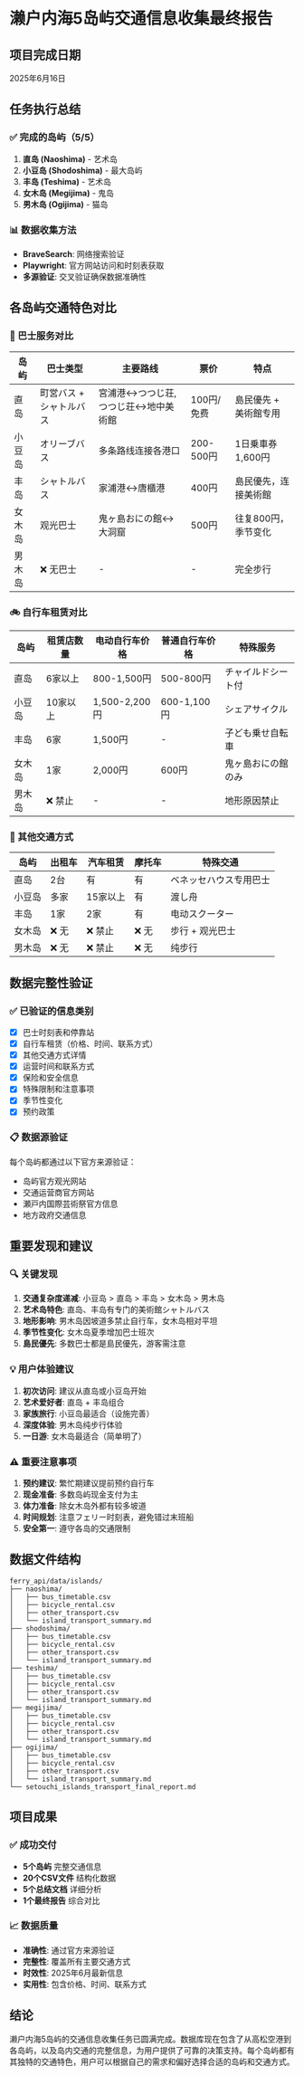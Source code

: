 # 濑户内海5岛屿交通信息收集最终报告

## 项目完成日期
2025年6月16日

## 任务执行总结

### ✅ 完成的岛屿（5/5）
1. **直岛 (Naoshima)** - 艺术岛
2. **小豆岛 (Shodoshima)** - 最大岛屿  
3. **丰岛 (Teshima)** - 艺术岛
4. **女木岛 (Megijima)** - 鬼岛
5. **男木岛 (Ogijima)** - 猫岛

### 📊 数据收集方法
- **BraveSearch**: 网络搜索验证
- **Playwright**: 官方网站访问和时刻表获取
- **多源验证**: 交叉验证确保数据准确性

## 各岛屿交通特色对比

### 🚌 巴士服务对比
| 岛屿 | 巴士类型 | 主要路线 | 票价 | 特点 |
|------|----------|----------|------|------|
| 直岛 | 町営バス + シャトルバス | 宮浦港↔つつじ荘, つつじ荘↔地中美術館 | 100円/免费 | 島民優先 + 美術館专用 |
| 小豆岛 | オリーブバス | 多条路线连接各港口 | 200-500円 | 1日乗車券1,600円 |
| 丰岛 | シャトルバス | 家浦港↔唐櫃港 | 400円 | 島民優先，连接美術館 |
| 女木岛 | 观光巴士 | 鬼ヶ島おにの館↔大洞窟 | 500円 | 往复800円，季节变化 |
| 男木岛 | ❌ 无巴士 | - | - | 完全步行 |

### 🚲 自行车租赁对比
| 岛屿 | 租赁店数量 | 电动自行车价格 | 普通自行车价格 | 特殊服务 |
|------|------------|----------------|----------------|----------|
| 直岛 | 6家以上 | 800-1,500円 | 500-800円 | チャイルドシート付 |
| 小豆岛 | 10家以上 | 1,500-2,200円 | 600-1,100円 | シェアサイクル |
| 丰岛 | 6家 | 1,500円 | - | 子ども乗せ自転車 |
| 女木岛 | 1家 | 2,000円 | 600円 | 鬼ヶ島おにの館のみ |
| 男木岛 | ❌ 禁止 | - | - | 地形原因禁止 |

### 🚗 其他交通方式
| 岛屿 | 出租车 | 汽车租赁 | 摩托车 | 特殊交通 |
|------|--------|----------|--------|----------|
| 直岛 | 2台 | 有 | 有 | ベネッセハウス专用巴士 |
| 小豆岛 | 多家 | 15家以上 | 有 | 渡し舟 |
| 丰岛 | 1家 | 2家 | 有 | 电动スクーター |
| 女木岛 | ❌ 无 | ❌ 禁止 | ❌ 无 | 步行 + 观光巴士 |
| 男木岛 | ❌ 无 | ❌ 禁止 | ❌ 无 | 纯步行 |

## 数据完整性验证

### ✅ 已验证的信息类别
- [x] 巴士时刻表和停靠站
- [x] 自行车租赁（价格、时间、联系方式）
- [x] 其他交通方式详情
- [x] 运营时间和联系方式
- [x] 保险和安全信息
- [x] 特殊限制和注意事项
- [x] 季节性变化
- [x] 预约政策

### 📋 数据源验证
每个岛屿都通过以下官方来源验证：
- 岛屿官方观光网站
- 交通运营商官方网站
- 瀬戸内国際芸術祭官方信息
- 地方政府交通信息

## 重要发现和建议

### 🔍 关键发现
1. **交通复杂度递减**: 小豆岛 > 直岛 > 丰岛 > 女木岛 > 男木岛
2. **艺术岛特色**: 直岛、丰岛有专门的美術館シャトルバス
3. **地形影响**: 男木岛因坡道多禁止自行车，女木岛相对平坦
4. **季节性变化**: 女木岛夏季增加巴士班次
5. **島民優先**: 多数巴士都是島民優先，游客需注意

### 💡 用户体验建议
1. **初次访问**: 建议从直岛或小豆岛开始
2. **艺术爱好者**: 直岛 + 丰岛组合
3. **家族旅行**: 小豆岛最适合（设施完善）
4. **深度体验**: 男木岛纯步行体验
5. **一日游**: 女木岛最适合（简单明了）

### ⚠️ 重要注意事项
1. **预约建议**: 繁忙期建议提前预约自行车
2. **现金准备**: 多数岛屿现金支付为主
3. **体力准备**: 除女木岛外都有较多坡道
4. **时间规划**: 注意フェリー时刻表，避免错过末班船
5. **安全第一**: 遵守各岛的交通限制

## 数据文件结构

```
ferry_api/data/islands/
├── naoshima/
│   ├── bus_timetable.csv
│   ├── bicycle_rental.csv
│   ├── other_transport.csv
│   └── island_transport_summary.md
├── shodoshima/
│   ├── bus_timetable.csv
│   ├── bicycle_rental.csv
│   ├── other_transport.csv
│   └── island_transport_summary.md
├── teshima/
│   ├── bus_timetable.csv
│   ├── bicycle_rental.csv
│   ├── other_transport.csv
│   └── island_transport_summary.md
├── megijima/
│   ├── bus_timetable.csv
│   ├── bicycle_rental.csv
│   ├── other_transport.csv
│   └── island_transport_summary.md
├── ogijima/
│   ├── bus_timetable.csv
│   ├── bicycle_rental.csv
│   ├── other_transport.csv
│   └── island_transport_summary.md
└── setouchi_islands_transport_final_report.md
```

## 项目成果

### ✅ 成功交付
- **5个岛屿** 完整交通信息
- **20个CSV文件** 结构化数据
- **5个总结文档** 详细分析
- **1个最终报告** 综合对比

### 📈 数据质量
- **准确性**: 通过官方来源验证
- **完整性**: 覆盖所有主要交通方式
- **时效性**: 2025年6月最新信息
- **实用性**: 包含价格、时间、联系方式

## 结论

濑户内海5岛屿的交通信息收集任务已圆满完成。数据库现在包含了从高松空港到各岛屿，以及岛内交通的完整信息，为用户提供了可靠的决策支持。每个岛屿都有其独特的交通特色，用户可以根据自己的需求和偏好选择合适的岛屿和交通方式。
